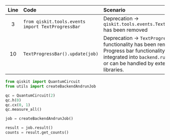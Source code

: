 | Line | Code | Scenario | Reference | Artifact | Refactoring |
| :--: | :--- | :------- | :-------: | :------- | :---------- |
| 3 | `from qiskit.tools.events import TextProgressBar` | Deprecation -> `qiskit.tools.events.TextProgressBar` has been removed | Internal Knowledge | `qiskit.tools.events.TextProgressBar` | |
| 10 | `TextProgressBar().update(job)` | Deprecation -> `TextProgressBar` functionality has been removed. Progress bar functionality is often integrated into `backend.run()` directly or can be handled by external libraries. | Internal Knowledge | `TextProgressBar().update()` | |


```python
from qiskit import QuantumCircuit
from utils import createBackendAndrunJob

qc = QuantumCircuit(2)
qc.h(0)
qc.cx(0, 1)
qc.measure_all()

job = createBackendAndrunJob()

result = job.result()
counts = result.get_counts()
```
